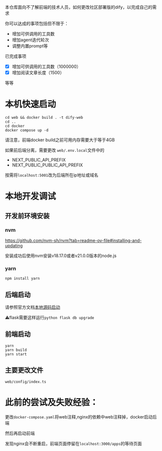 本仓库面向不了解前端的技术人员，如何更改社区部署版的dify，以完成自己的需求

你可以达成的事项包括但不限于：
- 增加可供调用的工具数
- 增加agent迭代轮次
- 调整内置prompt等

已完成事项

- [x] 增加可供调用的工具数（1000000）
- [x] 增加阅读文章长度（1500）

等等


# 本机快速启动

```
cd web && docker build . -t dify-web
cd ..
cd docker
docker compose up -d
```

请注意，前端docker build之前可用内存需要大于等于4GB

如果前后端分离，需要更改 `web/.env.local`文件中的

- NEXT_PUBLIC_API_PREFIX
- NEXT_PUBLIC_PUBLIC_API_PREFIX
  
按需将`localhost:5001`改为后端所在ip地址或域名

# 本地开发调试
## 开发前环境安装
### nvm  

https://github.com/nvm-sh/nvm?tab=readme-ov-file#installing-and-updating

安装成功后使用nvm安装v18.17.0或者v21.0.0版本的node.js

### yarn  
```
npm install yarn
```

## 后端启动

请参照官方文档[本地源码启动](https://docs.dify.ai/v/zh-hans/getting-started/install-self-hosted/local-source-code) 

⚠️flask需要这样运行`python flask db upgrade`

## 前端启动

```
yarn
yarn build
yarn start
```

## 主要更改文件

`web/config/index.ts`


# 此前的尝试及失败经验：

更改`docker-compose.yaml`将web注释,nginx的依赖中web注释掉，docker启动后端

然后再启动前端

发现nginx会不断重启，前端页面停留在`localhost:3000/apps`的等待页面



